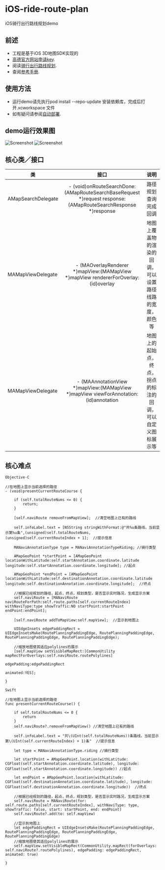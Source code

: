 # iOS-ride-route-plan
iOS骑行出行路线规划demo

## 前述 ##

- 工程是基于iOS 3D地图SDK实现的
- [高德官方网站申请key](http://lbs.amap.com/api/ios-sdk/guide/create-project/get-key/#t1).
- 阅读[骑行出行路线规划](http://lbs.amap.com/api/ios-sdk/guide/route-plan/ride/).
- 查阅[参考手册](http://a.amap.com/lbs/static/unzip/iOS_Map_Doc/AMap_iOS_API_Doc_3D/index.html).

## 使用方法 ##

- 运行demo请先执行pod install --repo-update 安装依赖库，完成后打开.xcworkspace 文件
- 如有疑问请参阅[自动部署](http://lbs.amap.com/api/ios-sdk/guide/create-project/cocoapods/).

## demo运行效果图 ##

![Screenshot](./ScreenShots/1.jpeg)
![Screenshot](./ScreenShots/2.jpeg)

## 核心类／接口 ##

| 类    | 接口  | 说明   |
| -----|:-----:|:-----:|
| AMapSearchDelegate | 	- (void)onRouteSearchDone:(AMapRouteSearchBaseRequest *)request response:(AMapRouteSearchResponse *)response | 路径规划查询完成回调 |
| MAMapViewDelegate | - (MAOverlayRenderer *)mapView:(MAMapView *)mapView rendererForOverlay:(id<MAOverlay>)overlay | 地图上覆盖物的渲染的回调，可以设置路径线路的宽度，颜色等 |
| MAMapViewDelegate | - (MAAnnotationView *)mapView:(MAMapView *)mapView viewForAnnotation:(id<MAAnnotation>)annotation | 地图上的起始点，终点，拐点的标注的回调，可以自定义图标展示等 |

## 核心难点 ##

`Objective-C`

```
//在地图上显示当前选择的路径
- (void)presentCurrentRouteCourse {

    if (self.totalRouteNums <= 0) {
        return;
    }

    [self.naviRoute removeFromMapView];  //清空地图上已有的路线

    self.infoLabel.text = [NSString stringWithFormat:@"共%u条路线，当前显示第%u条",(unsigned)self.totalRouteNums,(unsigned)self.currentRouteIndex + 1];  //提示信息

    MANaviAnnotationType type = MANaviAnnotationTypeRiding; //骑行类型

    AMapGeoPoint *startPoint = [AMapGeoPoint locationWithLatitude:self.startAnnotation.coordinate.latitude longitude:self.startAnnotation.coordinate.longitude]; //起点

    AMapGeoPoint *endPoint = [AMapGeoPoint locationWithLatitude:self.destinationAnnotation.coordinate.latitude longitude:self.destinationAnnotation.coordinate.longitude];  //终点

    //根据已经规划的路径，起点，终点，规划类型，是否显示实时路况，生成显示方案
    self.naviRoute = [MANaviRoute naviRouteForPath:self.route.paths[self.currentRouteIndex] withNaviType:type showTraffic:NO startPoint:startPoint endPoint:endPoint];

    [self.naviRoute addToMapView:self.mapView];  //显示到地图上

    UIEdgeInsets edgePaddingRect = UIEdgeInsetsMake(RoutePlanningPaddingEdge, RoutePlanningPaddingEdge, RoutePlanningPaddingEdge, RoutePlanningPaddingEdge);

    //缩放地图使其适应polylines的展示
    [self.mapView setVisibleMapRect:[CommonUtility mapRectForOverlays:self.naviRoute.routePolylines]
                                                          edgePadding:edgePaddingRect
                                                             animated:YES];

}

```


`Swift`

````
//在地图上显示当前选择的路径
func presentCurrentRouteCourse() {

    if self.totalRouteNums <= 0 {
        return
    }
    self.naviRoute?.removeFromMapView() //清空地图上已有的路线

    self.infoLabel.text = "共\(UInt(self.totalRouteNums))条路线，当前显示第\(UInt(self.currentRouteIndex) + 1)条"  //提示信息

    let type = MANaviAnnotationType.riding //骑行类型

    let startPoint = AMapGeoPoint.location(withLatitude: CGFloat(self.startAnnotation.coordinate.latitude), longitude: CGFloat(self.startAnnotation.coordinate.longitude)) //起点

    let endPoint = AMapGeoPoint.location(withLatitude: CGFloat(self.destinationAnnotation.coordinate.latitude), longitude: CGFloat(self.destinationAnnotation.coordinate.longitude))  //终点

    //根据已经规划的路径，起点，终点，规划类型，是否显示实时路况，生成显示方案
    self.naviRoute = MANaviRoute(for: self.route.paths[self.currentRouteIndex], withNaviType: type, showTraffic: false, start: startPoint, end: endPoint)
    self.naviRoute?.add(to: self.mapView)

    //显示到地图上
    let edgePaddingRect = UIEdgeInsetsMake(RoutePlanningPaddingEdge, RoutePlanningPaddingEdge, RoutePlanningPaddingEdge, RoutePlanningPaddingEdge)
    //缩放地图使其适应polylines的展示
    self.mapView.setVisibleMapRect(CommonUtility.mapRect(forOverlays: self.naviRoute?.routePolylines), edgePadding: edgePaddingRect, animated: true)

}

````


